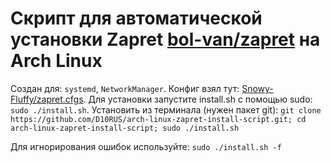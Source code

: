# Скрипт для автоматической установки Zapret [bol-van/zapret](https://github.com/bol-van/zapret) на Arch Linux
Создан для: `systemd`, `NetworkManager`.
Конфиг взял тут: [Snowy-Fluffy/zapret.cfgs](https://github.com/Snowy-Fluffy/zapret.cfgs).
Для установки запустите install.sh с помощью sudo: `sudo ./install.sh`.
Установить из терминала (нужен пакет git): `git clone https://github.com/D10RUS/arch-linux-zapret-install-script.git;
cd arch-linux-zapret-install-script;
sudo ./install.sh
`

Для игнорирования ошибок используйте: `sudo ./install.sh -f`
